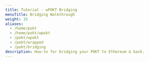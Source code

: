 ```yaml
---
title: Tutorial - wPOKT Bridging
menuTitle: Bridging Walkthrough
weight: 15
aliases:
  - /home/pokt
  - /home/pokt/wpokt
  - /pokt/wpokt
  - /pokt/wrapped
  - /pokt/bridging
description: How-to for bridging your POKT to Ethereum & back.  
---
```

